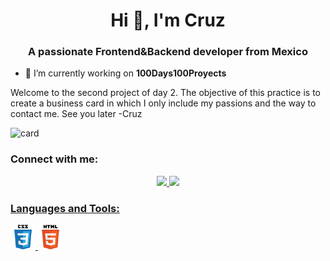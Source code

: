 <h1 align="center">Hi 👋, I'm Cruz</h1>
<h3 align="center">A passionate Frontend&Backend developer from Mexico</h3>

- 🔭 I’m currently working on **100Days100Proyects**

Welcome to the second project of day 2.
The objective of this practice is to create a business card in which I only include my passions and the way to contact me. See you later
 -Cruz

![card](https://github.com/vCruzv/100Days100Proyects/assets/148888791/994cdacf-9a94-4a4f-960f-090e15458175)
<h3 align="left">Connect with me:</h3>
<div align="center">
    <a href="https://www.instagram.com/lapanteramora___/" target="_blank" rel="instragram"/>
    <img src="https://img.shields.io/badge/Instagram-E4405F?style=for-the-badge&logo=instagram&logoColor=white"/>
            <a href="https://www.facebook.com/profile.php?id=100074619822824" target="_blank" rel="facebook"/>
                <img src="https://img.shields.io/badge/Facebook-1877F2?style=for-the-badge&logo=facebook&logoColor=white"/>

<h3 align="left">Languages and Tools:</h3>
<p align="left"> <a href="https://www.w3schools.com/css/" target="_blank" rel="noreferrer"> <img src="https://raw.githubusercontent.com/devicons/devicon/master/icons/css3/css3-original-wordmark.svg" alt="css3" width="40" height="40"/> </a> <a href="https://www.w3.org/html/" target="_blank" rel="noreferrer"> <img src="https://raw.githubusercontent.com/devicons/devicon/master/icons/html5/html5-original-wordmark.svg" alt="html5" width="40" height="40"/> </a> </p>